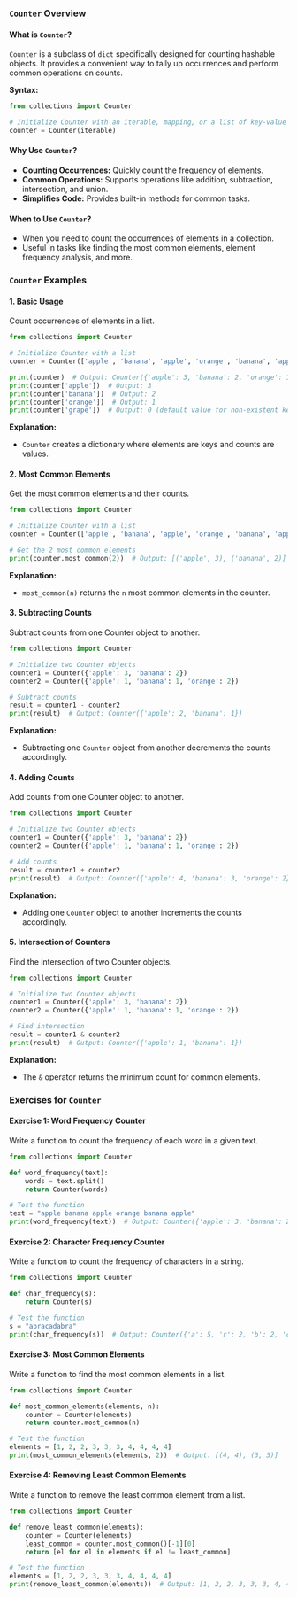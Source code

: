 ### **`Counter` Overview**

#### **What is `Counter`?**

`Counter` is a subclass of `dict` specifically designed for counting hashable objects. It provides a convenient way to tally up occurrences and perform common operations on counts.

**Syntax:**

```python
from collections import Counter

# Initialize Counter with an iterable, mapping, or a list of key-value pairs
counter = Counter(iterable)
```

#### **Why Use `Counter`?**

- **Counting Occurrences:** Quickly count the frequency of elements.
- **Common Operations:** Supports operations like addition, subtraction, intersection, and union.
- **Simplifies Code:** Provides built-in methods for common tasks.

#### **When to Use `Counter`?**

- When you need to count the occurrences of elements in a collection.
- Useful in tasks like finding the most common elements, element frequency analysis, and more.

### **`Counter` Examples**

#### **1. Basic Usage**

Count occurrences of elements in a list.

```python
from collections import Counter

# Initialize Counter with a list
counter = Counter(['apple', 'banana', 'apple', 'orange', 'banana', 'apple'])

print(counter)  # Output: Counter({'apple': 3, 'banana': 2, 'orange': 1})
print(counter['apple'])  # Output: 3
print(counter['banana'])  # Output: 2
print(counter['orange'])  # Output: 1
print(counter['grape'])  # Output: 0 (default value for non-existent keys)
```

**Explanation:**
- `Counter` creates a dictionary where elements are keys and counts are values.

#### **2. Most Common Elements**

Get the most common elements and their counts.

```python
from collections import Counter

# Initialize Counter with a list
counter = Counter(['apple', 'banana', 'apple', 'orange', 'banana', 'apple'])

# Get the 2 most common elements
print(counter.most_common(2))  # Output: [('apple', 3), ('banana', 2)]
```

**Explanation:**
- `most_common(n)` returns the `n` most common elements in the counter.

#### **3. Subtracting Counts**

Subtract counts from one Counter object to another.

```python
from collections import Counter

# Initialize two Counter objects
counter1 = Counter({'apple': 3, 'banana': 2})
counter2 = Counter({'apple': 1, 'banana': 1, 'orange': 2})

# Subtract counts
result = counter1 - counter2
print(result)  # Output: Counter({'apple': 2, 'banana': 1})
```

**Explanation:**
- Subtracting one `Counter` object from another decrements the counts accordingly.

#### **4. Adding Counts**

Add counts from one Counter object to another.

```python
from collections import Counter

# Initialize two Counter objects
counter1 = Counter({'apple': 3, 'banana': 2})
counter2 = Counter({'apple': 1, 'banana': 1, 'orange': 2})

# Add counts
result = counter1 + counter2
print(result)  # Output: Counter({'apple': 4, 'banana': 3, 'orange': 2})
```

**Explanation:**
- Adding one `Counter` object to another increments the counts accordingly.

#### **5. Intersection of Counters**

Find the intersection of two Counter objects.

```python
from collections import Counter

# Initialize two Counter objects
counter1 = Counter({'apple': 3, 'banana': 2})
counter2 = Counter({'apple': 1, 'banana': 1, 'orange': 2})

# Find intersection
result = counter1 & counter2
print(result)  # Output: Counter({'apple': 1, 'banana': 1})
```

**Explanation:**
- The `&` operator returns the minimum count for common elements.

### **Exercises for `Counter`**

#### **Exercise 1: Word Frequency Counter**

Write a function to count the frequency of each word in a given text.

```python
from collections import Counter

def word_frequency(text):
    words = text.split()
    return Counter(words)

# Test the function
text = "apple banana apple orange banana apple"
print(word_frequency(text))  # Output: Counter({'apple': 3, 'banana': 2, 'orange': 1})
```

#### **Exercise 2: Character Frequency Counter**

Write a function to count the frequency of characters in a string.

```python
from collections import Counter

def char_frequency(s):
    return Counter(s)

# Test the function
s = "abracadabra"
print(char_frequency(s))  # Output: Counter({'a': 5, 'r': 2, 'b': 2, 'c': 1, 'd': 1})
```

#### **Exercise 3: Most Common Elements**

Write a function to find the most common elements in a list.

```python
from collections import Counter

def most_common_elements(elements, n):
    counter = Counter(elements)
    return counter.most_common(n)

# Test the function
elements = [1, 2, 2, 3, 3, 3, 4, 4, 4, 4]
print(most_common_elements(elements, 2))  # Output: [(4, 4), (3, 3)]
```

#### **Exercise 4: Removing Least Common Elements**

Write a function to remove the least common element from a list.

```python
from collections import Counter

def remove_least_common(elements):
    counter = Counter(elements)
    least_common = counter.most_common()[-1][0]
    return [el for el in elements if el != least_common]

# Test the function
elements = [1, 2, 2, 3, 3, 3, 4, 4, 4, 4]
print(remove_least_common(elements))  # Output: [1, 2, 2, 3, 3, 3, 4, 4, 4]
```
